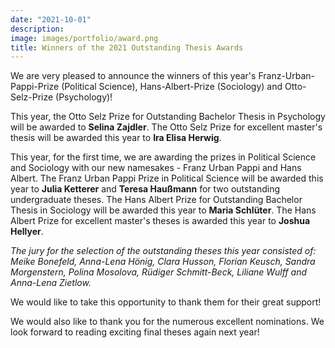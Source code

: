 ```yaml
---
date: "2021-10-01"
description: 
image: images/portfolio/award.png
title: Winners of the 2021 Outstanding Thesis Awards
---
```


We are very pleased to announce the winners of this year's Franz-Urban-Pappi-Prize (Political Science), Hans-Albert-Prize (Sociology) and Otto-Selz-Prize (Psychology)!

This year, the Otto Selz Prize for Outstanding Bachelor Thesis in Psychology will be awarded to **Selina Zajdler**. The Otto Selz Prize for excellent master's thesis will be awarded this year to **Ira Elisa Herwig**.

This year, for the first time, we are awarding the prizes in Political Science and Sociology with our new namesakes - Franz Urban Pappi and Hans Albert. The Franz Urban Pappi Prize in Political Science will be awarded this year to **Julia Ketterer** and **Teresa Haußmann** for two outstanding undergraduate theses. The Hans Albert Prize for Outstanding Bachelor Thesis in Sociology will be awarded this year to **Maria Schlüter**. The Hans Albert Prize for excellent master's theses is awarded this year to **Joshua Hellyer**.

*The jury for the selection of the outstanding theses this year consisted of: Meike Bonefeld, Anna-Lena Hönig, Clara Husson, Florian Keusch, Sandra Morgenstern, Polina Mosolova, Rüdiger Schmitt-Beck, Liliane Wulff and Anna-Lena Zietlow.*

We would like to take this opportunity to thank them for their great support!

We would also like to thank you for the numerous excellent nominations. We look forward to reading exciting final theses again next year!
